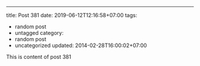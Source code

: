 ---
title: Post 381
date: 2019-06-12T12:16:58+07:00
tags:
  - random post
  - untagged
category:
  - random post
  - uncategorized
updated: 2014-02-28T16:00:02+07:00

This is content of post 381